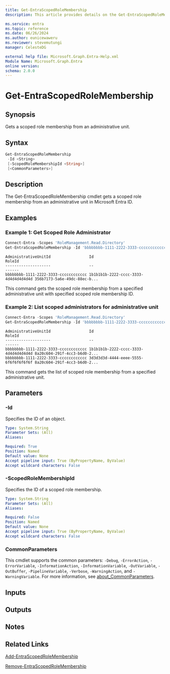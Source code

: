 ```yaml
---
title: Get-EntraScopedRoleMembership
description: This article provides details on the Get-EntraScopedRoleMembership command.

ms.service: entra
ms.topic: reference
ms.date: 06/26/2024
ms.author: eunicewaweru
ms.reviewer: stevemutungi
manager: CelesteDG

external help file: Microsoft.Graph.Entra-Help.xml
Module Name: Microsoft.Graph.Entra
online version:
schema: 2.0.0
---
```


# Get-EntraScopedRoleMembership

## Synopsis

Gets a scoped role membership from an administrative unit.

## Syntax

```powershell
Get-EntraScopedRoleMembership 
 -Id <String> 
 [-ScopedRoleMembershipId <String>] 
 [<CommonParameters>]
```

## Description
The Get-EntraScopedRoleMembership cmdlet gets a scoped role membership from an administrative unit in Microsoft Entra ID.

## Examples

### Example 1: Get Scoped Role Administrator

```powershell
Connect-Entra -Scopes 'RoleManagement.Read.Directory'
Get-EntraScopedRoleMembership -Id 'bbbbbbbb-1111-2222-3333-cccccccccccc' -ScopedRoleMembershipId '3d3d3d3d-4444-eeee-5555-6f6f6f6f6f6f'
```

```Output
AdministrativeUnitId                 Id                                                                RoleId
--------------------                 --                                                                ------
bbbbbbbb-1111-2222-3333-cccccccccccc 1b1b1b1b-2222-cccc-3333-4d4d4d4d4d4d 356b7173-5a6e-49dc-88ec-b...
```

This command gets the scoped role membership from a specified administrative unit with specified scoped role membership ID.

### Example 2: List scoped administrators for administrative unit

```powershell
Connect-Entra -Scopes 'RoleManagement.Read.Directory'
Get-EntraScopedRoleMembership -Id 'bbbbbbbb-1111-2222-3333-cccccccccccc'
```

```Output
AdministrativeUnitId                 Id                                                                RoleId
--------------------                 --                                                                ------
bbbbbbbb-1111-2222-3333-cccccccccccc 1b1b1b1b-2222-cccc-3333-4d4d4d4d4d4d 8a20c604-291f-4cc3-b6d0-2...
bbbbbbbb-1111-2222-3333-cccccccccccc 3d3d3d3d-4444-eeee-5555-6f6f6f6f6f6f 8a20c604-291f-4cc3-b6d0-2...
```

This command gets the list of scoped role membership from a specified administrative unit.

## Parameters

### -Id

Specifies the ID of an object.

```yaml
Type: System.String
Parameter Sets: (All)
Aliases:

Required: True
Position: Named
Default value: None
Accept pipeline input: True (ByPropertyName, ByValue)
Accept wildcard characters: False
```

### -ScopedRoleMembershipId

Specifies the ID of a scoped role membership.

```yaml
Type: System.String
Parameter Sets: (All)
Aliases:

Required: False
Position: Named
Default value: None
Accept pipeline input: True (ByPropertyName, ByValue)
Accept wildcard characters: False
```

### CommonParameters

This cmdlet supports the common parameters: `-Debug`, `-ErrorAction`, `-ErrorVariable`, `-InformationAction`, `-InformationVariable`, `-OutVariable`, `-OutBuffer`, `-PipelineVariable`, `-Verbose`, `-WarningAction`, and `-WarningVariable`. For more information, see [about_CommonParameters](https://go.microsoft.com/fwlink/?LinkID=113216).

## Inputs

## Outputs

## Notes

## Related Links

[Add-EntraScopedRoleMembership](Add-EntraScopedRoleMembership.md)

[Remove-EntraScopedRoleMembership](Remove-EntraScopedRoleMembership.md)

